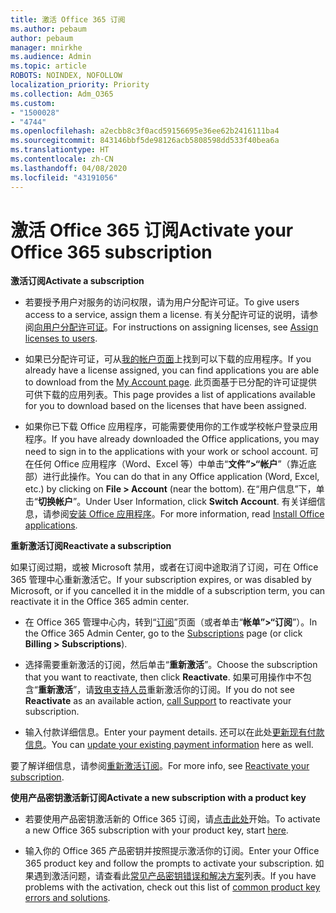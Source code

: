 ```yaml
---
title: 激活 Office 365 订阅
ms.author: pebaum
author: pebaum
manager: mnirkhe
ms.audience: Admin
ms.topic: article
ROBOTS: NOINDEX, NOFOLLOW
localization_priority: Priority
ms.collection: Adm_O365
ms.custom:
- "1500028"
- "4744"
ms.openlocfilehash: a2ecbb8c3f0acd59156695e36ee62b2416111ba4
ms.sourcegitcommit: 843146bbf5de98126acb5808598dd533f40bea6a
ms.translationtype: HT
ms.contentlocale: zh-CN
ms.lasthandoff: 04/08/2020
ms.locfileid: "43191056"
---
```

# <a name="activate-your-office-365-subscription"></a><span data-ttu-id="81b72-102">激活 Office 365 订阅</span><span class="sxs-lookup"><span data-stu-id="81b72-102">Activate your Office 365 subscription</span></span>

<span data-ttu-id="81b72-103">**激活订阅**</span><span class="sxs-lookup"><span data-stu-id="81b72-103">**Activate a subscription**</span></span>

- <span data-ttu-id="81b72-104">若要授予用户对服务的访问权限，请为用户分配许可证。</span><span class="sxs-lookup"><span data-stu-id="81b72-104">To give users access to a service, assign them a license.</span></span> <span data-ttu-id="81b72-105">有关分配许可证的说明，请参阅[向用户分配许可证](https://docs.microsoft.com/microsoft-365/admin/manage/assign-licenses-to-users?view=o365-worldwide)。</span><span class="sxs-lookup"><span data-stu-id="81b72-105">For instructions on assigning licenses, see [Assign licenses to users](https://docs.microsoft.com/microsoft-365/admin/manage/assign-licenses-to-users?view=o365-worldwide).</span></span>

- <span data-ttu-id="81b72-106">如果已分配许可证，可从[我的帐户页面](https://portal.office.com/account/#installs)上找到可以下载的应用程序。</span><span class="sxs-lookup"><span data-stu-id="81b72-106">If you already have a license assigned, you can find applications you are able to download from the [My Account page](https://portal.office.com/account/#installs).</span></span> <span data-ttu-id="81b72-107">此页面基于已分配的许可证提供可供下载的应用列表。</span><span class="sxs-lookup"><span data-stu-id="81b72-107">This page provides a list of applications available for you to download based on the licenses that have been assigned.</span></span>

- <span data-ttu-id="81b72-108">如果你已下载 Office 应用程序，可能需要使用你的工作或学校帐户登录应用程序。</span><span class="sxs-lookup"><span data-stu-id="81b72-108">If you have already downloaded the Office applications, you may need to sign in to the applications with your work or school account.</span></span> <span data-ttu-id="81b72-109">可在任何 Office 应用程序（Word、Excel 等）中单击“**文件”>“帐户**”（靠近底部）进行此操作。</span><span class="sxs-lookup"><span data-stu-id="81b72-109">You can do that in any Office application (Word, Excel, etc.) by clicking on **File > Account** (near the bottom).</span></span> <span data-ttu-id="81b72-110">在“用户信息”下，单击“**切换帐户**”。</span><span class="sxs-lookup"><span data-stu-id="81b72-110">Under User Information, click **Switch Account**.</span></span> <span data-ttu-id="81b72-111">有关详细信息，请参阅[安装 Office 应用程序](https://docs.microsoft.com/microsoft-365/admin/setup/install-applications)。</span><span class="sxs-lookup"><span data-stu-id="81b72-111">For more information, read [Install Office applications](https://docs.microsoft.com/microsoft-365/admin/setup/install-applications).</span></span>

<span data-ttu-id="81b72-112">**重新激活订阅**</span><span class="sxs-lookup"><span data-stu-id="81b72-112">**Reactivate a subscription**</span></span>

<span data-ttu-id="81b72-113">如果订阅过期，或被 Microsoft 禁用，或者在订阅中途取消了订阅，可在 Office 365 管理中心重新激活它。</span><span class="sxs-lookup"><span data-stu-id="81b72-113">If your subscription expires, or was disabled by Microsoft, or if you cancelled it in the middle of a subscription term, you can reactivate it in the Office 365 admin center.</span></span>

- <span data-ttu-id="81b72-114">在 Office 365 管理中心内，转到“[订阅](https://go.microsoft.com/fwlink/p/?linkid=842054)”页面（或者单击“**帐单”>“订阅**”）。</span><span class="sxs-lookup"><span data-stu-id="81b72-114">In the Office 365 Admin Center, go to the [Subscriptions](https://go.microsoft.com/fwlink/p/?linkid=842054) page (or click **Billing > Subscriptions**).</span></span>

- <span data-ttu-id="81b72-115">选择需要重新激活的订阅，然后单击“**重新激活**”。</span><span class="sxs-lookup"><span data-stu-id="81b72-115">Choose the subscription that you want to reactivate, then click **Reactivate**.</span></span> <span data-ttu-id="81b72-116">如果可用操作中不包含“**重新激活**”，请[致电支持人员](https://support.office.com/article/call-support-32a17ca7-6fa0-4870-8a8d-e25ba4ccfd4b)重新激活你的订阅。</span><span class="sxs-lookup"><span data-stu-id="81b72-116">If you do not see **Reactivate** as an available action, [call Support](https://support.office.com/article/call-support-32a17ca7-6fa0-4870-8a8d-e25ba4ccfd4b) to reactivate your subscription.</span></span>

- <span data-ttu-id="81b72-117">输入付款详细信息。</span><span class="sxs-lookup"><span data-stu-id="81b72-117">Enter your payment details.</span></span> <span data-ttu-id="81b72-118">还可以在此处[更新现有付款信息](https://docs.microsoft.com/microsoft-365/commerce/billing-and-payments/add-update-or-remove-credit-card-or-bank-account?view=o365-worldwide)。</span><span class="sxs-lookup"><span data-stu-id="81b72-118">You can [update your existing payment information](https://docs.microsoft.com/microsoft-365/commerce/billing-and-payments/add-update-or-remove-credit-card-or-bank-account?view=o365-worldwide) here as well.</span></span>

<span data-ttu-id="81b72-119">要了解详细信息，请参阅[重新激活订阅](https://docs.microsoft.com/office365/admin/subscriptions-and-billing/reactivate-your-subscription)。</span><span class="sxs-lookup"><span data-stu-id="81b72-119">For more info, see [Reactivate your subscription](https://docs.microsoft.com/office365/admin/subscriptions-and-billing/reactivate-your-subscription).</span></span>

<span data-ttu-id="81b72-120">**使用产品密钥激活新订阅**</span><span class="sxs-lookup"><span data-stu-id="81b72-120">**Activate a new subscription with a product key**</span></span>

- <span data-ttu-id="81b72-121">若要使用产品密钥激活新的 Office 365 订阅，请[点击此处](https://support.office.com/article/where-to-enter-your-office-product-key-0a82e5ae-739e-4b92-a6f4-2ec780c185db)开始。</span><span class="sxs-lookup"><span data-stu-id="81b72-121">To activate a new Office 365 subscription with your product key, start [here](https://support.office.com/article/where-to-enter-your-office-product-key-0a82e5ae-739e-4b92-a6f4-2ec780c185db).</span></span>

- <span data-ttu-id="81b72-122">输入你的 Office 365 产品密钥并按照提示激活你的订阅。</span><span class="sxs-lookup"><span data-stu-id="81b72-122">Enter your Office 365 product key and follow the prompts to activate your subscription.</span></span> <span data-ttu-id="81b72-123">如果遇到激活问题，请查看此[常见产品密钥错误和解决方案](https://docs.microsoft.com/microsoft-365/commerce/product-key-errors-and-solutions)列表。</span><span class="sxs-lookup"><span data-stu-id="81b72-123">If you have problems with the activation, check out this list of [common product key errors and solutions](https://docs.microsoft.com/microsoft-365/commerce/product-key-errors-and-solutions).</span></span>
